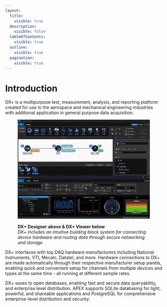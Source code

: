 ```yaml
---
layout:
  title:
    visible: true
  description:
    visible: false
  tableOfContents:
    visible: true
  outline:
    visible: true
  pagination:
    visible: true
---
```


# Introduction

DX+ is a multipurpose test, measurement, analysis, and reporting platform created for use in the aerospace and mechanical engineering industries with additional application in general purpose data acquisition.

<figure><img src="../.gitbook/assets/Designer&#x26;Viewer(topBottom)skinny2025.15.png" alt=""><figcaption><p><strong>DX+ Designer above &#x26; DX+ Viewer below</strong><br><em>DX+ includes an intuitive building block system for connecting device hardware and routing data through secure networking and storage</em></p></figcaption></figure>

DX+ interfaces with top DAQ hardware manufacturers including National Instruments, VTI, Mecalc, Datatel, and more. Hardware connections to DX+ are made automatically through their respective manufacturer setup panels, enabling quick and convenient setup for channels from multiple devices and types at the same time - all running at different sample rates.

DX+ saves to open databases, enabling fast and secure data queryability, and enterprise level distribution. APEX supports SQLite databasing for light, powerful, and shareable applications and PostgreSQL for comprehensive enterprise-level distribution and security.
